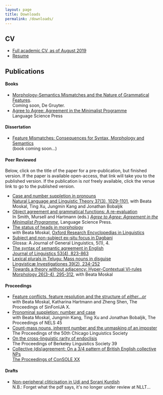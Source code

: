 ```yaml
---
layout: page
title: Downloads
permalink: /downloads/
---
```


## CV

- [Full academic CV, as of August 2019](/assets/docs/smithcvfull.pdf)
- [Resume](/assets/docs/pwsmithresume.pdf)

## Publications

#### Books

- [Morphology-Semantics Mismatches and the Nature of Grammatical Features](https://www.degruyter.com/view/product/510725).<br>Coming soon, De Gruyter.
- [Agree to Agree: Agreement in the Minimalist Programme](https://langsci-press.org/catalog/book/254)<br>Language Science Press

#### Dissertation

- [Feature Mismatches: Consequences for Syntax, Morphology and Semantics](/assets/docs/smith_feature_mismatches.pdf) <br> (book coming soon...)

#### Peer Reviewed

Below, click on the title of the paper for a pre-publication, but finished version.
If the paper is available open-access, that link will take you to the published version.
If the publication is *not* freely available, click the venue link to go to the published version.

- [Case and number suppletion in pronouns](/assets/docs/smith_et_al_case_number.pdf)<br> [Natural Language and Linguistic Theory 37(3), 1029-1101](https://link.springer.com/article/10.1007/s11049-018-9425-0), with Beata Moskal, Ting Xu, Jungmin Kang and Jonathan Bobaljik
- [Object agreement and grammatical functions: A re-evaluation](https://langsci-press.org/catalog/view/254/2088/1777-1)<br>In Smith, Mursell and Hartmann (eds.) [*Agree to Agree: Agreement in the Minimalist Programme*](https://langsci-press.org/catalog/book/254), Language Science Press.
- [The status of heads in morphology](/assets/docs/MoskalSmith-HeadsFinal.pdf)<br> with Beata Moskal, [Oxford Research Encyclopedias in Linguistics](https://oxfordre.com/linguistics/view/10.1093/acrefore/9780199384655.001.0001/acrefore-9780199384655-e-583)<br>
- [Subject and non-subject ex-situ focus in Dagbani](https://www.glossa-journal.org/articles/10.5334/gjgl.664/)<br>Glossa: A Journal of General Linguistics, 5(1), 4.
- [The syntax of semantic agreement in English](/assets/docs/smith_the_syntax_of_semantic_agreement.pdf) <br> [Journal of Linguistics 53(4), 823-863](https://doi.org/10.1017/S0022226716000360)
- [Lexical plurals in Telugu: Mass nouns in disguise](/assets/docs/smith_mass_nouns_in_disguise.pdf) <br>[Lingvisticæ Investigationes 39(2), 234-252](https://benjamins.com/#catalog/journals/li.39.2/toc)
- [Towards a theory without adjacency: Hyper-Contextual VI-rules](/assets/docs/moskal_smith_adjacency.pdf)<br>[Morphology 26(3-4), 295-312](http://link.springer.com/journal/11525/26/3/page/1), with Beata Moskal



#### Proceedings
- [Feature conflicts, feature resolution and the structure of *either...or*](/assets/docs/smith_et_al_either_or.pdf)<br>with Beata Moskal, Katharina Hartmann and Zheng Shen, The Proceedings of SinFonIJA X.
- [Pronominal suppletion: number and case](/assets/docs/smith_et_al_pronominal_suppletion.pdf)<br>with Beata Moskal, Jungmin Kang, Ting Xu and Jonathan Bobaljik, The Proceedings of NELS 45
- [Count-mass nouns, inherent number and the unmasking of an imposter](/assets/docs/smith_count_mass_nouns.pdf)<br>The Proceedings of the 50th Chicago Linguistics Society
- [On the cross-linguistic rarity of endoclisis](/assets/docs/smith_endoclisis_rarity.pdf)<br>The Proceedings of Berkeley Linguistics Society 39
- [Collective (dis)agreement: On a 3/4 pattern of British English collective NPs](/assets/docs/smith_collective_disagreement_paper.pdf)<br> [The Proceedings of ConSOLE XX](http://media.leidenuniv.nl/legacy/console20-proceedings-smith.pdf)

#### Drafts

- [Non-peripheral cliticisation in Udi and Sorani Kurdish](/assets/docs/smith_non_peripheral_cliticization.pdf)<br>N.B.: Forget what the pdf says, it's no longer under review at NLLT...

